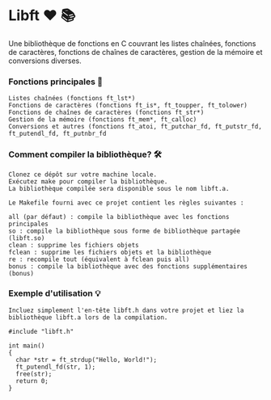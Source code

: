 # Libft :heart: :books:
Une bibliothèque de fonctions en C couvrant les listes chaînées, fonctions de caractères, fonctions de chaînes de caractères, gestion de la mémoire et conversions diverses.
### Fonctions principales :rocket:
    Listes chaînées (fonctions ft_lst*)
    Fonctions de caractères (fonctions ft_is*, ft_toupper, ft_tolower)
    Fonctions de chaînes de caractères (fonctions ft_str*)
    Gestion de la mémoire (fonctions ft_mem*, ft_calloc)
    Conversions et autres (fonctions ft_atoi, ft_putchar_fd, ft_putstr_fd, ft_putendl_fd, ft_putnbr_fd
### Comment compiler la bibliothèque? :hammer_and_wrench:
    Clonez ce dépôt sur votre machine locale.
    Exécutez make pour compiler la bibliothèque.
    La bibliothèque compilée sera disponible sous le nom libft.a.
    
    Le Makefile fourni avec ce projet contient les règles suivantes :

    all (par défaut) : compile la bibliothèque avec les fonctions principales
    so : compile la bibliothèque sous forme de bibliothèque partagée (libft.so)
    clean : supprime les fichiers objets
    fclean : supprime les fichiers objets et la bibliothèque
    re : recompile tout (équivalent à fclean puis all)
    bonus : compile la bibliothèque avec des fonctions supplémentaires (bonus)
### Exemple d'utilisation :bulb:
    Incluez simplement l'en-tête libft.h dans votre projet et liez la bibliothèque libft.a lors de la compilation.
    
    #include "libft.h"

    int main()
    {
      char *str = ft_strdup("Hello, World!");
      ft_putendl_fd(str, 1);
      free(str);
      return 0;
    }
